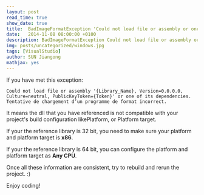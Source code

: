 ```yaml
---
layout: post
read_time: true
show_date: true
title:  BadImageFormatException 'Could not load file or assembly or one of its dependencies' in Visual Studio
date:   2014-11-08 08:00:00 +0100
description: BadImageFormatException Could not load file or assembly or one of its dependencies in Visual Studio
img: posts/uncategorized/windows.jpg
tags: [VisualStudio]
author: SUN Jiangong
mathjax: yes
---
```


If you have met this exception:

```batch
Could not load file or assembly '{Library_Name}, Version=0.0.0.0, Culture=neutral, PublicKeyToken={Token}' or one of its dependencies. Tentative de chargement d’un programme de format incorrect. 
```

It means the dll that you have referenced is not compatible with your project's build configuration likePlatform, or Platform target. 

<!--more-->

If your the reference library is 32 bit, you need to make sure your platform and platform target is **x86**.


If your the reference library is 64 bit, you can configure the platform and platform target as **Any CPU**.

Once all these information are consistent, try to rebuild and rerun the project. :)



Enjoy coding!





